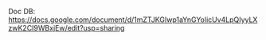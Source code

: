   Doc DB: https://docs.google.com/document/d/1mZTJKGIwp1aYnGYolicUv4LpQIyyLXzwK2CI9WBxjEw/edit?usp=sharing
